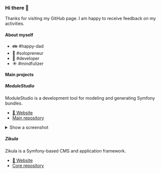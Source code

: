 ### Hi there 👋

Thanks for visiting my GitHub page. I am happy to receive feedback on my activities.

#### About myself

- :family: #happy-dad
- :house_with_garden: #solopreneur
- :rocket: #developer
- :sunny: #mindfulizer

#### Main projects

##### ModuleStudio

ModuleStudio is a development tool for modeling and generating Symfony bundles.

- [:link: Website](https://modulestudio.de/en/)
- [Main repository](https://github.com/Guite/MostGenerator)

<details>
<summary>Show a screenshot</summary>

![ModuleStudio](https://camo.githubusercontent.com/6c661ad9c8f160ee8af83729e19d5e6a00ba1cf5/68747470733a2f2f6d6f64756c6573747564696f2e64652f696d616765732f646f63756d656e746174696f6e2f75695f6d756c7469706c655f656469746f72732e706e67 "ModuleStudio")

</details>

##### Zikula

Zikula is a Symfony-based CMS and application framework.

- [:link: Website](https://ziku.la/en/)
- [Core repository](https://github.com/zikula/core)


<!--
**Guite/Guite** is a ✨ _special_ ✨ repository because its `README.md` (this file) appears on your GitHub profile.

Here are some ideas to get you started:

- 🔭 I’m currently working on ...
- 🌱 I’m currently learning ...
- 👯 I’m looking to collaborate on ...
- 🤔 I’m looking for help with ...
- 💬 Ask me about ...
- 📫 How to reach me: ...
- 😄 Pronouns: ...
- ⚡ Fun fact: ...
-->
